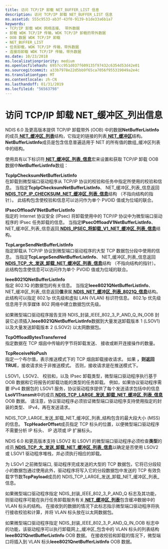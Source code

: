 ```yaml
---
title: 访问 TCP/IP 卸载 NET_BUFFER_LIST 信息
description: 访问 TCP/IP 卸载 NET_BUFFER_LIST 信息
ms.assetid: 555c9533-ab3f-43f0-9139-b1de33a6b1a7
keywords:
- TCP/IP 卸载 WDK 网络连接、 带外数据
- 卸载 WDK TCP/IP 传输，WDK TCP/IP 卸载的带外数据
- OOB 数据 WDK TCP/IP 卸载
- NET_BUFFER_LIST
- 任务卸载，WDK TCP/IP 传输，带外数据
- 连接将卸载 WDK TCP/IP 传输，带外数据
ms.date: 10/23/2018
ms.localizationpriority: medium
ms.openlocfilehash: 6957cc951d037f609135f97432c6354d53d42e01
ms.sourcegitcommit: a33b7978e22d5bb9f65ca7056f955319049a2e4c
ms.translationtype: MT
ms.contentlocale: zh-CN
ms.lasthandoff: 01/31/2019
ms.locfileid: "56563798"
---
```

# <a name="accessing-tcpip-offload-netbufferlist-information"></a>访问 TCP/IP 卸载 NET\_缓冲区\_列出信息

NDIS 6.0 及更高版本提供 TCP/IP 卸载带外 (OOB) 中的数据**NetBufferListInfo**的成员[ **NET\_缓冲区\_列表**](https://msdn.microsoft.com/library/windows/hardware/ff568388)结构，它指定的链接的列表[ **NET\_缓冲区**](https://msdn.microsoft.com/library/windows/hardware/ff568376)结构。 **NetBufferListInfo**成员是包含信息普遍适用于 NET 的所有值的数组\_缓冲区列表中的结构。

使用具有以下标识符[ **NET\_缓冲区\_列表\_信息**](https://msdn.microsoft.com/library/windows/hardware/ff568401)宏来设置和获取 TCP/IP 卸载 OOB 数据中**NetBufferListInfo**数组：

<a href="" id="tcpipchecksumnetbufferlistinfo"></a>**TcpIpChecksumNetBufferListInfo**  
在卸载到微型端口驱动程序从 TCP/IP 协议的校验和任务中指定所使用的校验和信息。 当指定**TcpIpChecksumNetBufferListInfo**、 NET\_缓冲区\_列表\_信息返回[ **NDIS\_TCP\_IP\_CHECKSUM\_NET\_缓冲区\_列表\_信息**](https://msdn.microsoft.com/library/windows/hardware/ff567877)结构 （不指向结构的指针）。 此结构包含使校验和信息可以访问作为单个 PVOID 值或为位域的联合。

<a href="" id="ipsecoffloadv1netbufferlistinfo"></a>**IPsecOffloadV1NetBufferListInfo**  
指定的 Internet 协议安全 (IPsec) 将卸载使用中的 TCP/IP 协议中为微型端口驱动程序的 IPsec 任务卸载的信息。 当指定**IPsecOffloadV1NetBufferListInfo**、 NET\_缓冲区\_列表\_信息返回[ **NDIS\_IPSEC\_将卸载\_V1\_NET\_缓冲区\_列表\_信息**](https://msdn.microsoft.com/library/windows/hardware/ff565801)结构。

<a href="" id="tcplargesendnetbufferlistinfo"></a>**TcpLargeSendNetBufferListInfo**  
指定卸载从 TCP/IP 协议到微型端口驱动程序的大型 TCP 数据包分段中使用的信息。 当指定**TcpLargeSendNetBufferListInfo**、 NET\_缓冲区\_列表\_信息返回[ **NDIS\_TCP\_大\_发送\_卸载\_NET\_缓冲区\_列表\_信息**](https://msdn.microsoft.com/library/windows/hardware/ff567882)结构 （不指向结构的指针）。 此结构包含使信息可以访问作为单个 PVOID 值或为位域的联合。

<a href="" id="ieee8021qnetbufferlistinfo"></a>**Ieee8021QNetBufferListInfo**  
指定 802.1Q 的数据包的有关信息。 当指定**Ieee8021QNetBufferListInfo**、 NET\_缓冲区\_列表\_信息返回**值**隶属[ **NDIS\_NET\_缓冲区\_列表\_8021Q\_信息**](https://msdn.microsoft.com/library/windows/hardware/ff566565)结构。 此结构可以指定 802.1p 优先级和虚拟 LAN (VLAN) 标识符信息。 802.1p 优先级信息用于共享媒体 802 网络中建立数据包优先级。

如果微型端口驱动程序报告支持 NDIS\_封装\_IEEE\_802\_3\_P\_AND\_Q\_IN\_OOB 封装它必须插入**Ieee8021QNetBufferListInfo**数据到大量发送卸载版本 1 (LSOV1) 以及大量发送卸载版本 2 (LSOV2) 以太网数据包。

<a href="" id="tcpoffloadbytestransferred"></a>**TcpOffloadBytesTransferred**  
指定数据在 TCP 烟囱中传输的字节将卸载发送、 接收或断开连接操作的数量。

<a href="" id="tcpreceivenopush"></a>**TcpReceiveNoPush**  
指定一个布尔值，表示推送模式下的 TCP 烟囱卸载接收请求。 如果 **，则返回 TRUE**，接收请求处于非推送模式。 否则，接收请求是在推送模式下。

LSOV1，LSOV2、 校验和，以及 IPsec 卸载类型，微型端口驱动程序执行基于 OOB 数据和它将报告的卸载功能的类型的任务卸载。 例如，如果协议驱动程序需要 IPv4 数据包的 LSOV1 服务，协议驱动程序提供了每个发送请求包括中的信息**LsoV1Transmit**中的成员[ **NDIS\_TCP\_LARGE\_发送\_卸载\_NET\_缓冲区\_列表\_信息**](https://msdn.microsoft.com/library/windows/hardware/ff567882) OOB 数据。 请注意，协议驱动程序必须验证微型端口驱动程序支持使用指定的封装的类型、 IPv4，再在发送请求。

NDIS\_TCP\_LARGE\_发送\_卸载\_NET\_缓冲区\_列表\_结构包含的最大段大小 (MSS) 的信息。 **TcpHeaderOffset**成员指定 TCP 标头的位置，以便微型端口驱动程序不需要分析 IP 标头、 IP 选项或 IP 扩展标头。

NDIS 6.0 和更高版本支持 LSOV2 和 LSOV1 的微型端口驱动程序必须检查**类型**的成员[ **NDIS\_TCP\_大\_发送\_卸载\_NET\_缓冲区\_列表\_信息**](https://msdn.microsoft.com/library/windows/hardware/ff567882)以确定是否使用 LSOV2 或 LSOV1 驱动程序堆栈，并必须执行相应的卸载。

为 LSOv1 之前微型端口, 驱动程序完成发送的大型的 TCP 数据包，它将已分段较小的数据包通过使用此外，驱动程序将写入它的分段数据包中发送的 TCP 有效负载字节数**TcpPayload**成员的 NDIS\_TCP\_LARGE\_发送\_卸载\_NET\_缓冲区\_列表\_信息。

如果微型端口驱动程序指定 NDIS\_封装\_IEEE\_802\_3\_P\_AND\_Q 标志及其功能，则驱动程序可能在执行任务卸载服务有关[ **NET\_缓冲区\_列表**](https://msdn.microsoft.com/library/windows/hardware/ff568388)包含缓冲数据中的 VLAN 标头的结构。 在接收到的数据的情况下此标志指示微型端口驱动程序将执行接收校验和计算，并将 VLAN 标头放在以太网数据包。

如果微型端口驱动程序指定 NDIS\_封装\_IEEE\_802\_3\_P\_AND\_Q\_IN\_OOB 标志中的功能，该驱动程序可以执行卸载网上\_缓冲区\_包含中的 VLAN 标头的列表结构**Ieee8021QnetBufferListInfo** OOB 数据。 在接收校验和卸载的情况下，微型端口将插入到 VLAN 标头**Ieee8021QnetBufferListInfo** OOB 数据。

 

 





